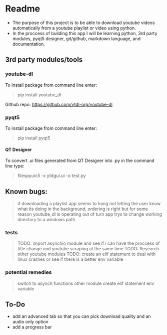 # Readme

- The purpose of this project is to be able to download youtube videos automatically from a youtube playlist or video using python.
- In the proccess of building this app I will be learning python, 3rd party modules, pyqt5 designer, git/github, markdown language, and documentation.



## 3rd party modules/tools

### youtube-dl 

To install package from command line enter:

> pip install youtube_dl

Github repo: https://github.com/ytdl-org/youtube-dl

### pyqt5 

To install package from command line enter:
> pip install pyqt5

#### QT Designer

To convert .ui files generated from QT Designer into .py in the command line type:
> filespyuic5 -x ytdgui.ui -o test.py

##  Known bugs:

> if downloading a playlist app seems to hang not letting the user know what its doing in the background, ordering is right but for some reason youtube_dl is operating out of turn
> app trys to change working directory to a windows path

### tests  
> TODO: import asynchio module and see if i can have the proccess of title change and youtube scraping at the same time
> TODO: Research other youtube modules
> TODO: create an elif statement to deal with linux crashes or see if there is a better env variable

### potential remedies
> switch to asynch functions 
> other module
> create elif statement
> env variable


## To-Do

- add an advanced tab so that you can pick download quality and an audio only option
- add a progress bar

